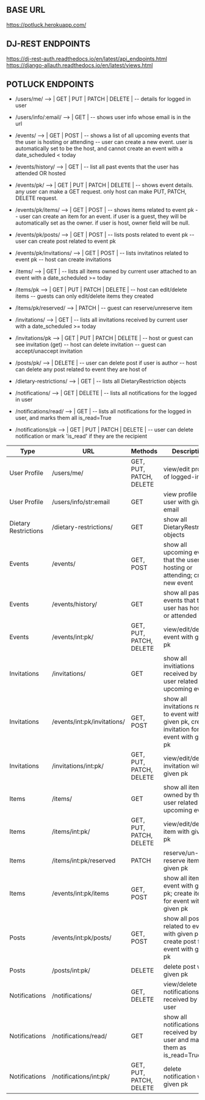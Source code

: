## BASE URL
https://potluck.herokuapp.com/

## DJ-REST ENDPOINTS
https://dj-rest-auth.readthedocs.io/en/latest/api_endpoints.html
https://django-allauth.readthedocs.io/en/latest/views.html

## POTLUCK ENDPOINTS

* /users/me/ --> | GET | PUT | PATCH | DELETE |
-- details for logged in user

* /users/info/:email/ --> | GET |
-- shows user info whose email is in the url

* /events/ --> | GET | POST |
-- shows a list of all upcoming events that the user is hosting or attending
-- user can create a new event. user is automatically set to be the host, and cannot create an event with a date_scheduled < today

* /events/history/ --> | GET |
-- list all past events that the user has attended OR hosted

* /events/pk/ --> | GET | PUT | PATCH | DELETE |
-- shows event details. any user can make a GET request. only host can make PUT, PATCH, DELETE request.

* /events/pk/items/ --> | GET | POST |
-- shows items related to event pk
-- user can create an item for an event. if user is a guest, they will be automatically set as the owner. if user is host, owner field will be null.

* /events/pk/posts/ --> | GET | POST |
-- lists posts related to event pk
-- user can create post related to event pk

* /events/pk/invitations/ --> | GET | POST |
-- lists invitatinos related to event pk
-- host can create invitations

* /items/ --> | GET |
-- lists all items owned by current user attached to an event with a date_scheduled >= today

* /items/pk --> | GET | PUT | PATCH | DELETE |
-- host can edit/delete items
-- guests can only edit/delete items they created

* /items/pk/reserved/ --> | PATCH |
-- guest can reserve/unreserve item

* /invitations/ --> | GET |
-- lists all invitations received by current user with a date_scheduled >= today

* /invitations/pk --> | GET | PUT | PATCH | DELETE |
-- host or guest can see invitation (get)
-- host can delete invitation
-- guest can accept/unaccept invitation

* /posts/pk/ --> | DELETE |
-- user can delete post if user is author
-- host can delete any post related to event they are host of

* /dietary-restrictions/ --> | GET |
-- lists all DietaryRestriction objects

* /notifications/ --> | GET | DELETE |
-- lists all notifications for the logged in user

* /notifications/read/ --> | GET |
-- lists all notifications for the logged in user, and marks them all is_read=True

* /notifications/pk --> | GET | PUT | PATCH | DELETE |
-- user can delete notification or mark 'is_read' if they are the recipient


| Type | URL | Methods | Description |
| --- | --- | --- | --- |
| User Profile | /users/me/ | GET, PUT, PATCH, DELETE | view/edit profile of logged-in user |
| User Profile | /users/info/str:email | GET | view profile of user with given email |
| Dietary Restrictions | /dietary-restrictions/ | GET | show all DietaryRestriction objects |
| Events | /events/ | GET, POST | show all upcoming events that the user is hosting or attending; create new event |
| Events | /events/history/ | GET | show all past events that the user has hosted or attended |
| Events | /events/int:pk/ | GET, PUT, PATCH, DELETE | view/edit/delete event with given pk |
| Invitations | /invitations/ | GET | show all invitiations received by the user related to upcoming events |
| Invitations | /events/int:pk/invitations/ | GET, POST | show all invitations related to event with given pk, create invitation for event with given pk |
| Invitations | /invitations/int:pk/ | GET, PUT, PATCH, DELETE | view/edit/delete invitation with given pk |
| Items | /items/ | GET | show all items owned by the user related to upcoming events |
| Items | /items/int:pk/ | GET, PUT, PATCH, DELETE | view/edit/delete item with given pk |
| Items | /items/int:pk/reserved | PATCH | reserve/un-reserve item with given pk |
| Items | /events/int:pk/items | GET, POST | show all items for event with given pk; create item for event with given pk |
| Posts | /events/int:pk/posts/ | GET, POST | show all posts related to event with given pk; create post for event with given pk |
| Posts | /posts/int:pk/ | DELETE | delete post with given pk |
| Notifications | /notifications/ | GET, DELETE | view/delete all notifications received by the user |
| Notifications | /notifications/read/ | GET | show all notifications received by the user and mark them as is_read=True |
| Notifications | /notifications/int:pk/ | GET, PUT, PATCH, DELETE | delete notification with given pk |
